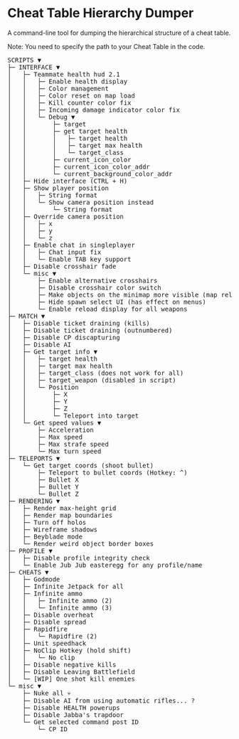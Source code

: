 # Cheat Table Hierarchy Dumper

A command-line tool for dumping the hierarchical structure of a cheat table.

Note: You need to specify the path to your Cheat Table in the code.

<pre>
SCRIPTS ▼
├─ INTERFACE ▼
│   ├─ Teammate health hud 2.1
│   │   ├─ Enable health display
│   │   ├─ Color management
│   │   ├─ Color reset on map load
│   │   ├─ Kill counter color fix
│   │   ├─ Incoming damage indicator color fix
│   │   └─ Debug ▼
│   │       ├─ target
│   │       ├─ get target health
│   │       │   ├─ target health
│   │       │   ├─ target max health
│   │       │   └─ target_class
│   │       ├─ current_icon_color
│   │       ├─ current_icon_color_addr
│   │       └─ current_background_color_addr
│   ├─ Hide interface (CTRL + H)
│   ├─ Show player position
│   │   ├─ String format
│   │   └─ Show camera position instead
│   │       └─ String format
│   ├─ Override camera position
│   │   ├─ x
│   │   ├─ y
│   │   └─ z
│   ├─ Enable chat in singleplayer
│   │   ├─ Chat input fix
│   │   └─ Enable TAB key support
│   ├─ Disable crosshair fade
│   └─ misc ▼
│       ├─ Enable alternative crosshairs
│       ├─ Disable crosshair color switch
│       ├─ Make objects on the minimap more visible (map reload)
│       ├─ Hide spawn select UI (has effect on menus)
│       └─ Enable reload display for all weapons
├─ MATCH ▼
│   ├─ Disable ticket draining (kills)
│   ├─ Disable ticket draining (outnumbered)
│   ├─ Disable CP discapturing
│   ├─ Disable AI
│   ├─ Get target info ▼
│   │   ├─ target health
│   │   ├─ target max health
│   │   ├─ target_class (does not work for all)
│   │   ├─ target_weapon (disabled in script)
│   │   └─ Position
│   │       ├─ X
│   │       ├─ Y
│   │       ├─ Z
│   │       └─ Teleport into target
│   └─ Get speed values ▼
│       ├─ Acceleration
│       ├─ Max speed
│       ├─ Max strafe speed
│       └─ Max turn speed
├─ TELEPORTS ▼
│   └─ Get target coords (shoot bullet)
│       ├─ Teleport to bullet coords (Hotkey: ^)
│       ├─ Bullet X
│       ├─ Bullet Y
│       └─ Bullet Z
├─ RENDERING ▼
│   ├─ Render max-height grid
│   ├─ Render map boundaries
│   ├─ Turn off holos
│   ├─ Wireframe shadows
│   ├─ Beyblade mode
│   └─ Render weird object border boxes
├─ PROFILE ▼
│   ├─ Disable profile integrity check
│   └─ Enable Jub Jub easteregg for any profile/name
├─ CHEATS ▼
│   ├─ Godmode
│   ├─ Infinite Jetpack for all
│   ├─ Infinite ammo
│   │   ├─ Infinite ammo (2)
│   │   └─ Infinite ammo (3)
│   ├─ Disable overheat
│   ├─ Disable spread
│   ├─ Rapidfire
│   │   └─ Rapidfire (2)
│   ├─ Unit speedhack
│   ├─ NoClip Hotkey (hold shift)
│   │   └─ No clip
│   ├─ Disable negative kills
│   ├─ Disable Leaving Battlefield
│   └─ [WIP] One shot kill enemies
└─ misc ▼
    ├─ Nuke all 💀
    ├─ Disable AI from using automatic rifles... ?
    ├─ Disable HEALTH powerups
    ├─ Disable Jabba's trapdoor
    └─ Get selected command post ID
        └─ CP ID
</pre>
